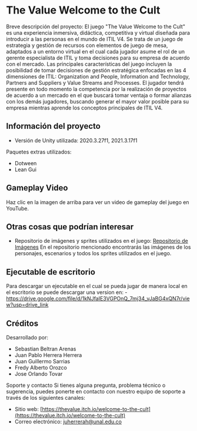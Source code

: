 # The Value Welcome to the Cult

Breve descripción del proyecto: El juego "The Value Welcome to the Cult" es una experiencia inmersiva, didáctica, competitiva y virtual diseñada para introducir a las personas en el mundo de ITIL V4. Se trata de un juego de estrategia y gestión de recursos con elementos de juego de mesa, adaptados a un entorno virtual en el cual cada jugador asume el rol de un gerente especialista de ITIL y toma decisiones para su empresa de acuerdo con el mercado. Las principales características del juego incluyen la posibilidad de tomar decisiones de gestión estratégica enfocadas en las 4 dimensiones de ITIL: Organization and People, Information and Technology, Partners and Suppliers y Value Streams and Processes. El jugador tendrá presente en todo momento la competencia por la realización de proyectos de acuerdo a un mercado en el que buscará tomar ventaja o formar alianzas con los demás jugadores, buscando generar el mayor valor posible para su empresa mientras aprende los conceptos principales de ITIL V4.

## Información del proyecto

- Versión de Unity utilizada: 2020.3.27f1, 2021.3.17f1

Paquetes extras utilizados:
- Dotween
- Lean Gui

## Gameplay Video

Haz clic en la imagen de arriba para ver un video de gameplay del juego en YouTube.

## Otras cosas que podrían interesar

- Repositorio de imágenes y sprites utilizados en el juego: [Repositorio de Imágenes](https://github.com/Juanpabloxv/ITIL)
  En el repositorio mencionado encontrarás las imágenes de los personajes, escenarios y todos los sprites utilizados en el juego.

## Ejecutable de escritorio
Para descargar un ejecutable en el cual se pueda jugar de manera local en el escritorio se puede descargar una version en:
-https://drive.google.com/file/d/1kNJfaIE3VGPOnQ_7mj34_vJaBG4xQN7r/view?usp=drive_link

## Créditos

Desarrollado por:
- Sebastian Beltran Arenas
- Juan Pablo Herrera Herrera
- Juan Guillermo Sarrias 
- Fredy Alberto Orozco
- Jose Orlando Tovar

Soporte y contacto
Si tienes alguna pregunta, problema técnico o sugerencia, puedes ponerte en contacto con nuestro equipo de soporte a través de los siguientes canales:

- Sitio web: [https://thevalue.itch.io/welcome-to-the-cult](https://thevalue.itch.io/welcome-to-the-cult)
- Correo electrónico: juherrerah@unal.edu.co




